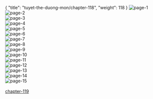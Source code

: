 { "title": "tuyet-the-duong-mon/chapter-118", "weight": 118 }
<img src="tuyet-the-duong-mon_0118_01-198bb36da3779eb84cdd6c39f88d5ef0.webp" alt="page-1" origin="http://1.bp.blogspot.com/-9bf0eMG9C9E/WbuzkybG7YI/AAAAAAAAfg4/daupz5-P2gARVMTRtnqnR7btV7Qh1lTQwCLcBGAs/s1600/0001.jpg?imgmax=0"><br/>
<img src="tuyet-the-duong-mon_0118_02-7e75503751d7b182c31a6995a2fe389a.webp" alt="page-2" origin="http://1.bp.blogspot.com/-7kjxviKhZl4/Wbuzkx7KbtI/AAAAAAAAfg8/DPrh-Gf9KGU8yy1z-7DF0meiC6gOEIzQQCLcBGAs/s1600/0002.jpg?imgmax=0"><br/>
<img src="tuyet-the-duong-mon_0118_03-77fea9395561a210895d134ea1b564e4.webp" alt="page-3" origin="http://1.bp.blogspot.com/-OkeQaSe0KvU/Wbuzl5A1GmI/AAAAAAAAfhE/MfjXacy9rqkq6HudRSh_ear3P7B_Z1IsgCLcBGAs/s1600/0003.jpg?imgmax=0"><br/>
<img src="tuyet-the-duong-mon_0118_04-8ef2d512060ef9d045d4c6d58c41d556.webp" alt="page-4" origin="http://1.bp.blogspot.com/-kgDaQtgWbzE/WbuzmLrb3iI/AAAAAAAAfhI/cp3U9itFje0n8eonsLydGGZXrlHnTe0BACLcBGAs/s1600/0004.jpg?imgmax=0"><br/>
<img src="tuyet-the-duong-mon_0118_05-fa603e27547b5378a596376543951e23.webp" alt="page-5" origin="http://1.bp.blogspot.com/-9jXWhIM-jP0/WbuzmXKF-6I/AAAAAAAAfhM/JbskJRsepowbTqTpZg1K5Fbi7nJX_v6NACLcBGAs/s1600/0005.jpg?imgmax=0"><br/>
<img src="tuyet-the-duong-mon_0118_06-72c417f62ca07fe90f1a179aadb8b1f3.webp" alt="page-6" origin="http://1.bp.blogspot.com/-FLtMv_4aL4w/WbuzmrAyIgI/AAAAAAAAfhQ/aIVDptp3beAOsAHz-VkFJE501iGy_PHnQCLcBGAs/s1600/0006.jpg?imgmax=0"><br/>
<img src="tuyet-the-duong-mon_0118_07-3b40db9826124236f63af02e7b600572.webp" alt="page-7" origin="http://1.bp.blogspot.com/-ff4D-zVNDyw/WbuzmlVZo-I/AAAAAAAAfhU/55BV4ZRc3gQhuxJX7H_PTqIW6M5RluSswCLcBGAs/s1600/0007.jpg?imgmax=0"><br/>
<img src="tuyet-the-duong-mon_0118_08-5d63d1e098d5933b6d729e5dd9732d6b.webp" alt="page-8" origin="http://1.bp.blogspot.com/-tjtKaao_b64/WbuznAef_XI/AAAAAAAAfhY/Ya4JHat3_KYGLnR85CrblUOpCDeAcldpACLcBGAs/s1600/0008.jpg?imgmax=0"><br/>
<img src="tuyet-the-duong-mon_0118_09-cac8e6b520fdc6e5348e57dc4ade6708.webp" alt="page-9" origin="http://1.bp.blogspot.com/--vbQaYFBDcQ/WbuznCm7A7I/AAAAAAAAfhc/hhJooZC_4yMGWwYfG9PQzNrQMWwW3ospACLcBGAs/s1600/0009.jpg?imgmax=0"><br/>
<img src="tuyet-the-duong-mon_0118_10-295eaf56c965c9123d00d25e3b8114be.webp" alt="page-10" origin="http://1.bp.blogspot.com/-fM2RUjytXU4/WbuzneVXfzI/AAAAAAAAfhg/sa6ngZeMr4U76pKvNtnbY6hjAOVELwtCQCLcBGAs/s1600/0010.jpg?imgmax=0"><br/>
<img src="tuyet-the-duong-mon_0118_11-b86492731570e136c701e9d5bd0e2029.webp" alt="page-11" origin="http://1.bp.blogspot.com/-ha-9qf7pKbE/Wbuzn7ZCUVI/AAAAAAAAfhk/DiP1UersOWUD-43lhaSOxYRVe1lf2D3HACLcBGAs/s1600/0011.jpg?imgmax=0"><br/>
<img src="tuyet-the-duong-mon_0118_12-cfb65c030cd9b16cde856f5c3620a8de.webp" alt="page-12" origin="http://1.bp.blogspot.com/-g03AW03ccok/WbuzoB9NUbI/AAAAAAAAfho/BDmUlQppjqk9G-fddOVIdVJeNSDiJ0-pwCLcBGAs/s1600/0012.jpg?imgmax=0"><br/>
<img src="tuyet-the-duong-mon_0118_13-f7c1b8cc8f00436a4a75a0e5370bb22f.webp" alt="page-13" origin="http://1.bp.blogspot.com/-pJGN4rQ7e4E/WbuzodqATKI/AAAAAAAAfhs/sNX8lzWfJkYdBtaUZQ59j9MUgT0Nn32CQCLcBGAs/s1600/0013.jpg?imgmax=0"><br/>
<img src="tuyet-the-duong-mon_0118_14-8b9d4c8b9de013b8f6463f3a96818fe4.webp" alt="page-14" origin="http://1.bp.blogspot.com/-ocLjnI50Nyg/WbuzorMSlqI/AAAAAAAAfhw/bt0uI4ebb4oJU9YadNI7A7kvMMFSd8RZQCLcBGAs/s1600/0014.jpg?imgmax=0"><br/>
<img src="tuyet-the-duong-mon_0118_15-b1c9a2a90e81d7424722d21bcd062b57.webp" alt="page-15" origin="http://1.bp.blogspot.com/-34LZU4llh6k/Wbuzo1vrKXI/AAAAAAAAfh0/Kkl8ifUI574HaevhStL0mKgN6A2X9soowCLcBGAs/s1600/0015.jpg?imgmax=0"><br/>
<br/><a class="nextchap" href="/tuyet-the-duong-mon/chapter-119">chapter-119</a>
